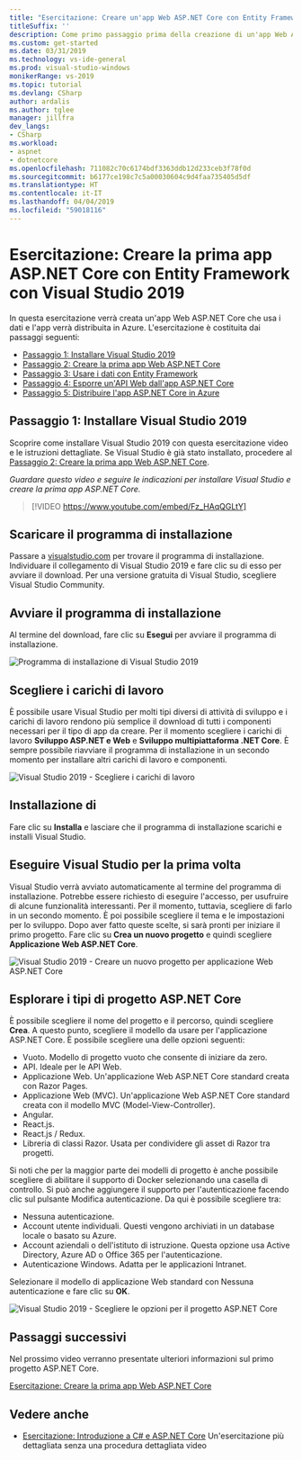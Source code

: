 ```yaml
---
title: "Esercitazione: Creare un'app Web ASP.NET Core con Entity Framework e Visual Studio 2019"
titleSuffix: ''
description: Come primo passaggio prima della creazione di un'app Web ASP.NET Core, scoprire come installare Visual Studio 2019 con questa esercitazione video e istruzioni dettagliate.
ms.custom: get-started
ms.date: 03/31/2019
ms.technology: vs-ide-general
ms.prod: visual-studio-windows
monikerRange: vs-2019
ms.topic: tutorial
ms.devlang: CSharp
author: ardalis
ms.author: tglee
manager: jillfra
dev_langs:
- CSharp
ms.workload:
- aspnet
- dotnetcore
ms.openlocfilehash: 711082c70c6174bdf3363ddb12d233ceb3f78f0d
ms.sourcegitcommit: b6177ce198c7c5a00030604c9d4faa735405d5df
ms.translationtype: HT
ms.contentlocale: it-IT
ms.lasthandoff: 04/04/2019
ms.locfileid: "59018116"
---
```

# <a name="tutorial-create-your-first-aspnet-core-app-using-entity-framework-with-visual-studio-2019"></a>Esercitazione: Creare la prima app ASP.NET Core con Entity Framework con Visual Studio 2019

In questa esercitazione verrà creata un'app Web ASP.NET Core che usa i dati e l'app verrà distribuita in Azure. L'esercitazione è costituita dai passaggi seguenti:

- [Passaggio 1: Installare Visual Studio 2019](#step-1-install-visual-studio-2019)
- [Passaggio 2: Creare la prima app Web ASP.NET Core](tutorial-aspnet-core-ef-step-02.md)
- [Passaggio 3: Usare i dati con Entity Framework](tutorial-aspnet-core-ef-step-03.md)
- [Passaggio 4: Esporre un'API Web dall'app ASP.NET Core](tutorial-aspnet-core-ef-step-04.md)
- [Passaggio 5: Distribuire l'app ASP.NET Core in Azure](tutorial-aspnet-core-ef-step-05.md)

## <a name="step-1-install-visual-studio-2019"></a>Passaggio 1: Installare Visual Studio 2019

Scoprire come installare Visual Studio 2019 con questa esercitazione video e le istruzioni dettagliate. Se Visual Studio è già stato installato, procedere al [Passaggio 2: Creare la prima app Web ASP.NET Core](tutorial-aspnet-core-ef-step-02.md).

_Guardare questo video e seguire le indicazioni per installare Visual Studio e creare la prima app ASP.NET Core._

> [!VIDEO https://www.youtube.com/embed/Fz_HAqQGLtY]

## <a name="download-the-installer"></a>Scaricare il programma di installazione

Passare a [visualstudio.com](https://visualstudio.com) per trovare il programma di installazione. Individuare il collegamento di Visual Studio 2019 e fare clic su di esso per avviare il download. Per una versione gratuita di Visual Studio, scegliere Visual Studio Community.

## <a name="start-the-installer"></a>Avviare il programma di installazione

Al termine del download, fare clic su **Esegui** per avviare il programma di installazione.

![Programma di installazione di Visual Studio 2019](media/vs-2019/vs2019-installer.png)

## <a name="choose-workloads"></a>Scegliere i carichi di lavoro

È possibile usare Visual Studio per molti tipi diversi di attività di sviluppo e i carichi di lavoro rendono più semplice il download di tutti i componenti necessari per il tipo di app da creare. Per il momento scegliere i carichi di lavoro **Sviluppo ASP.NET e Web** e **Sviluppo multipiattaforma .NET Core**. È sempre possibile riavviare il programma di installazione in un secondo momento per installare altri carichi di lavoro e componenti.

![Visual Studio 2019 - Scegliere i carichi di lavoro](media/vs-2019/vs2019-choose-workloads.png)

## <a name="install"></a>Installazione di

Fare clic su **Installa** e lasciare che il programma di installazione scarichi e installi Visual Studio.

## <a name="run-visual-studio-for-the-first-time"></a>Eseguire Visual Studio per la prima volta

Visual Studio verrà avviato automaticamente al termine del programma di installazione. Potrebbe essere richiesto di eseguire l'accesso, per usufruire di alcune funzionalità interessanti. Per il momento, tuttavia, scegliere di farlo in un secondo momento. È poi possibile scegliere il tema e le impostazioni per lo sviluppo. Dopo aver fatto queste scelte, si sarà pronti per iniziare il primo progetto. Fare clic su **Crea un nuovo progetto** e quindi scegliere **Applicazione Web ASP.NET Core**.

![Visual Studio 2019 - Creare un nuovo progetto per applicazione Web ASP.NET Core](media/vs-2019/vs2019-create-new-project.png)

## <a name="explore-aspnet-core-project-types"></a>Esplorare i tipi di progetto ASP.NET Core

È possibile scegliere il nome del progetto e il percorso, quindi scegliere **Crea**. A questo punto, scegliere il modello da usare per l'applicazione ASP.NET Core. È possibile scegliere una delle opzioni seguenti:

- Vuoto. Modello di progetto vuoto che consente di iniziare da zero.
- API. Ideale per le API Web.
- Applicazione Web. Un'applicazione Web ASP.NET Core standard creata con Razor Pages.
- Applicazione Web (MVC). Un'applicazione Web ASP.NET Core standard creata con il modello MVC (Model-View-Controller).
- Angular.
- React.js.
- React.js / Redux.
- Libreria di classi Razor. Usata per condividere gli asset di Razor tra progetti.

Si noti che per la maggior parte dei modelli di progetto è anche possibile scegliere di abilitare il supporto di Docker selezionando una casella di controllo. Si può anche aggiungere il supporto per l'autenticazione facendo clic sul pulsante Modifica autenticazione. Da qui è possibile scegliere tra:

- Nessuna autenticazione.
- Account utente individuali. Questi vengono archiviati in un database locale o basato su Azure.
- Account aziendali o dell'istituto di istruzione. Questa opzione usa Active Directory, Azure AD o Office 365 per l'autenticazione.
- Autenticazione Windows. Adatta per le applicazioni Intranet.

Selezionare il modello di applicazione Web standard con Nessuna autenticazione e fare clic su **OK**.

![Visual Studio 2019 - Scegliere le opzioni per il progetto ASP.NET Core](media/vs-2019/vs2019-choose-aspnetcore-project.png)

## <a name="next-steps"></a>Passaggi successivi

Nel prossimo video verranno presentate ulteriori informazioni sul primo progetto ASP.NET Core.

[Esercitazione: Creare la prima app Web ASP.NET Core](tutorial-aspnet-core-ef-step-02.md)

## <a name="see-also"></a>Vedere anche

- [Esercitazione: Introduzione a C# e ASP.NET Core](tutorial-aspnet-core.md) Un'esercitazione più dettagliata senza una procedura dettagliata video
